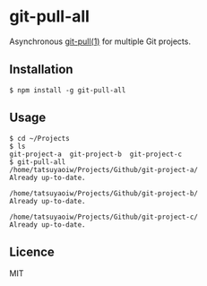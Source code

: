 # git-pull-all

Asynchronous [git-pull(1)][git-pull
] for multiple Git projects.

## Installation

```
$ npm install -g git-pull-all
```

## Usage

```
$ cd ~/Projects
$ ls
git-project-a  git-project-b  git-project-c
$ git-pull-all
/home/tatsuyaoiw/Projects/Github/git-project-a/
Already up-to-date.

/home/tatsuyaoiw/Projects/Github/git-project-b/
Already up-to-date.

/home/tatsuyaoiw/Projects/Github/git-project-c/
Already up-to-date.
```

## Licence

MIT

[git-pull]: http://git-scm.com/docs/git-pull